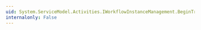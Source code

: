 ```yaml
---
uid: System.ServiceModel.Activities.IWorkflowInstanceManagement.BeginTransactedCancel(System.Guid,System.AsyncCallback,System.Object)
internalonly: False
---
```

